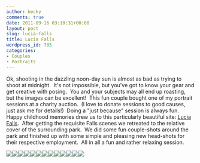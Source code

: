 ```yaml
---
author: becky
comments: true
date: 2011-09-16 03:10:31+00:00
layout: post
slug: lucia-falls
title: Lucia Falls
wordpress_id: 785
categories:
- Couples
- Portraits
---
```


Ok, shooting in the dazzling noon-day sun is almost as bad as trying to shoot at midnight.  It's not impossible, but you've got to know your gear and get creative with posing.  You and your subjects may all end up roasting, but the images can be excellent!  This fun couple bought one of my portrait sessions at a charity auction.  (I love to donate sessions to good causes, just ask me for details!)  Doing a "just because" session is always fun.  Happy childhood memories drew us to this particularly beautiful site: [Lucia Falls](http://www.lewisriver.com/eastfork/lfpark/).  After getting the requisite Falls scenes we retreated to the relative cover of the surrounding park.  We did some fun couple-shots around the park and finished up with some simple and pleasing new head-shots for their respective employment.  All in all a fun and rather relaxing session.




[![](http://beta.beckyjenson.com/wp-content/uploads/2011/09/blog-September11-00012.jpg)](http://beta.beckyjenson.com/wp-content/uploads/2011/09/blog-September11-00012.jpg)[![](http://beta.beckyjenson.com/wp-content/uploads/2011/09/blog-September11-00022.jpg)](http://beta.beckyjenson.com/wp-content/uploads/2011/09/blog-September11-00022.jpg)[![](http://beta.beckyjenson.com/wp-content/uploads/2011/09/blog-September11-00031.jpg)](http://beta.beckyjenson.com/wp-content/uploads/2011/09/blog-September11-00031.jpg)[![](http://beta.beckyjenson.com/wp-content/uploads/2011/09/blog-September11-0004.jpg)](http://beta.beckyjenson.com/wp-content/uploads/2011/09/blog-September11-0004.jpg)[![](http://beta.beckyjenson.com/wp-content/uploads/2011/09/blog-September11-00051.jpg)](http://beta.beckyjenson.com/wp-content/uploads/2011/09/blog-September11-00051.jpg)[![](http://beta.beckyjenson.com/wp-content/uploads/2011/09/blog-September11-00081.jpg)](http://beta.beckyjenson.com/wp-content/uploads/2011/09/blog-September11-00081.jpg)[![](http://beta.beckyjenson.com/wp-content/uploads/2011/09/blog-September11-00061.jpg)](http://beta.beckyjenson.com/wp-content/uploads/2011/09/blog-September11-00061.jpg)[![](http://beta.beckyjenson.com/wp-content/uploads/2011/09/blog-September11-00111.jpg)](http://beta.beckyjenson.com/wp-content/uploads/2011/09/blog-September11-00111.jpg)[![](http://beta.beckyjenson.com/wp-content/uploads/2011/09/blog-September11-00121.jpg)](http://beta.beckyjenson.com/wp-content/uploads/2011/09/blog-September11-00121.jpg)[![](http://beta.beckyjenson.com/wp-content/uploads/2011/09/blog-September11-00131.jpg)](http://beta.beckyjenson.com/wp-content/uploads/2011/09/blog-September11-00131.jpg)[![](http://beta.beckyjenson.com/wp-content/uploads/2011/09/blog-September11-00071.jpg)](http://beta.beckyjenson.com/wp-content/uploads/2011/09/blog-September11-00071.jpg)[![](http://beta.beckyjenson.com/wp-content/uploads/2011/09/blog-September11-00091.jpg)](http://beta.beckyjenson.com/wp-content/uploads/2011/09/blog-September11-00091.jpg)[![](http://beta.beckyjenson.com/wp-content/uploads/2011/09/blog-September11-00101.jpg)](http://beta.beckyjenson.com/wp-content/uploads/2011/09/blog-September11-00101.jpg)
